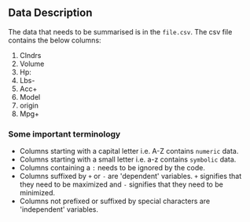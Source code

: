 ## Data Description

The data that needs to be summarised is in the `file.csv`. The csv file contains the below columns:
1. Clndrs
2. Volume
3. Hp:
4. Lbs-
5. Acc+
6. Model
7. origin
8. Mpg+

### Some important terminology
- Columns starting with a capital letter i.e. A-Z contains `numeric` data.
- Columns starting with a small letter i.e. a-z contains `symbolic` data.
- Columns containing a `:` needs to be ignored by the code.
- Columns suffixed by `+` or `-` are 'dependent' variables. `+` signifies that they need to be maximized and `-` signifies that they need to be minimized.
- Columns not prefixed or suffixed by special characters are 'independent' variables.
